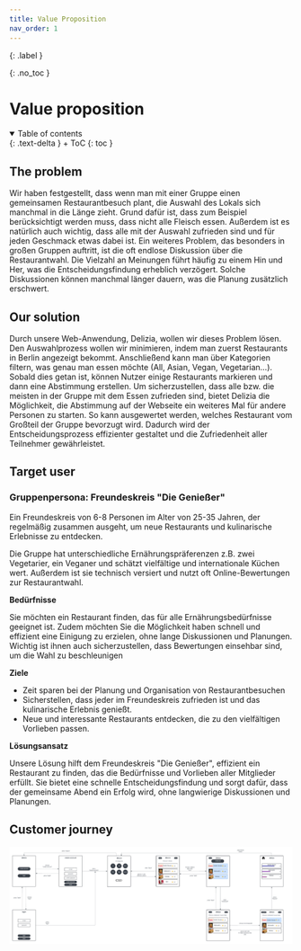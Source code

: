 ```yaml
---
title: Value Proposition
nav_order: 1
---
```


{: .label }


{: .no_toc }
# Value proposition

<details open markdown="block">
{: .text-delta }
<summary>Table of contents</summary>
+ ToC
{: toc }
</details>

## The problem

Wir haben festgestellt, dass wenn man mit einer Gruppe einen gemeinsamen Restaurantbesuch plant, die Auswahl des Lokals sich manchmal in die Länge zieht. Grund dafür ist, dass zum Beispiel berücksichtigt werden muss, dass nicht alle Fleisch essen. Außerdem ist es natürlich auch wichtig, dass alle mit der Auswahl zufrieden sind und für jeden Geschmack etwas dabei ist.  Ein weiteres Problem, das besonders in großen Gruppen auftritt, ist die oft endlose Diskussion über die Restaurantwahl. Die Vielzahl an Meinungen führt häufig zu einem Hin und Her, was die Entscheidungsfindung erheblich verzögert. Solche Diskussionen können manchmal länger dauern, was die Planung zusätzlich erschwert.

## Our solution

Durch unsere Web-Anwendung, Delizia, wollen wir dieses Problem lösen. Den Auswahlprozess wollen wir minimieren, indem man zuerst Restaurants in Berlin angezeigt bekommt. Anschließend kann man über Kategorien filtern, was genau man essen möchte (All, Asian, Vegan, Vegetarian…). Sobald dies getan ist, können Nutzer einige Restaurants markieren und dann eine Abstimmung erstellen. Um sicherzustellen, dass alle bzw. die meisten in der Gruppe mit dem Essen zufrieden sind, bietet Delizia die Möglichkeit, die Abstimmung auf der Webseite ein weiteres Mal für andere Personen zu starten. So kann ausgewertet werden, welches Restaurant vom Großteil der Gruppe bevorzugt wird. Dadurch wird der Entscheidungsprozess effizienter gestaltet und die Zufriedenheit aller Teilnehmer gewährleistet.

## Target user

### Gruppenpersona: Freundeskreis "Die Genießer"

Ein Freundeskreis von 6-8 Personen im Alter von 25-35 Jahren, der regelmäßig zusammen ausgeht, um neue Restaurants und kulinarische Erlebnisse zu entdecken.


Die Gruppe hat unterschiedliche Ernährungspräferenzen z.B. zwei Vegetarier, ein Veganer und schätzt vielfältige und internationale Küchen wert. Außerdem ist sie technisch versiert und nutzt oft Online-Bewertungen zur Restaurantwahl.

**Bedürfnisse**

Sie möchten ein Restaurant finden, das für alle Ernährungsbedürfnisse geeignet ist.
Zudem möchten Sie die Möglichkeit haben schnell und effizient eine Einigung zu erzielen, ohne lange Diskussionen und Planungen. Wichtig ist ihnen auch sicherzustellen, dass Bewertungen einsehbar sind, um die Wahl zu beschleunigen

**Ziele**
- Zeit sparen bei der Planung und Organisation von Restaurantbesuchen
- Sicherstellen, dass jeder im Freundeskreis zufrieden ist und das kulinarische Erlebnis genießt.
- Neue und interessante Restaurants entdecken, die zu den vielfältigen Vorlieben passen.

**Lösungsansatz**

Unsere Lösung hilft dem Freundeskreis "Die Genießer", effizient ein Restaurant zu finden, das die Bedürfnisse und Vorlieben aller Mitglieder erfüllt. Sie bietet eine schnelle Entscheidungsfindung und sorgt dafür, dass der gemeinsame Abend ein Erfolg wird, ohne langwierige Diskussionen und Planungen.

## Customer journey

![Ablaufdiagramm](./assets/images/Ablaufdiagramm.png)
